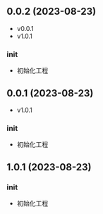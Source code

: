 ## 0.0.2 (2023-08-23)


* v0.0.1 
* v1.0.1 


### init

* 初始化工程 



## 0.0.1 (2023-08-23)


* v1.0.1 


### init

* 初始化工程 



## 1.0.1 (2023-08-23)


### init

* 初始化工程 



